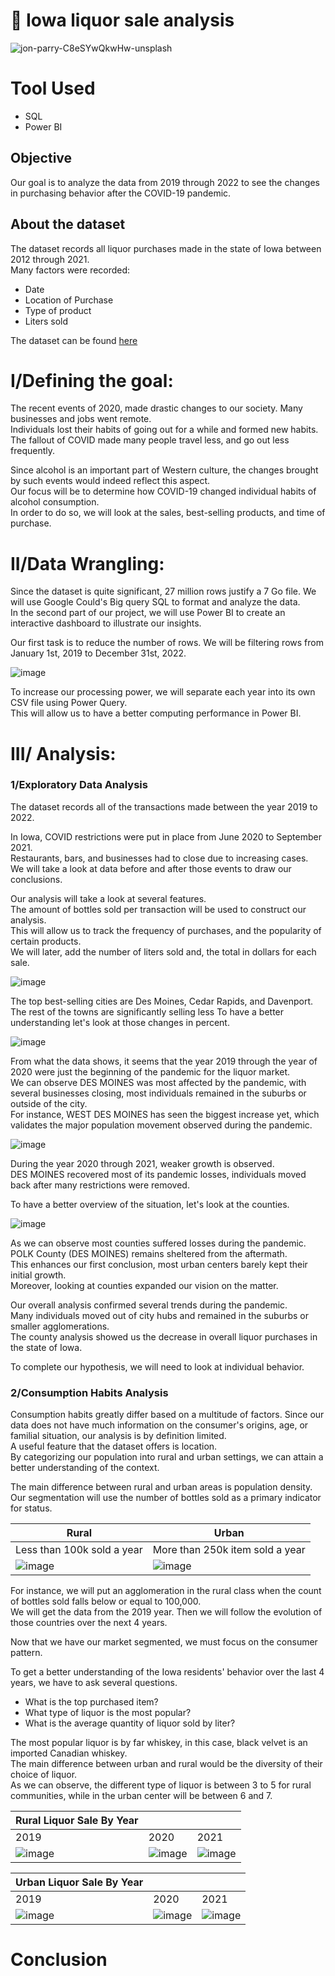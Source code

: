 # 🍻 Iowa liquor sale analysis

![jon-parry-C8eSYwQkwHw-unsplash](https://github.com/Bruc3U/Iowa_liquor_sale_analysis/assets/142362478/c685fed2-641a-42b4-a3a4-8c66bc01c25f)



# Tool Used
- SQL
- Power BI

## Objective

Our goal is to analyze the data from 2019 through 2022 to see the changes in purchasing behavior after the COVID-19 pandemic. 


## About the dataset

The dataset records all liquor purchases made in the state of Iowa between 2012 through 2021.<br>
Many factors were recorded:

- Date
- Location of Purchase
- Type of product
- Liters sold

The dataset can be found [here](https://data.iowa.gov/Sales-Distribution/Iowa-Liquor-Sales/m3tr-qhgy)

# I/Defining the goal:

The recent events of 2020, made drastic changes to our society. Many businesses and jobs went remote. <br>
Individuals lost their habits of going out for a while and formed new habits.<br>
The fallout of COVID made many people travel less, and go out less frequently.

Since alcohol is an important part of Western culture, the changes brought by such events would indeed reflect this aspect.<br>
Our focus will be to determine how COVID-19 changed individual habits of alcohol consumption.<br>
In order to do so, we will look at the sales, best-selling products, and time of purchase. 

# II/Data Wrangling: 

Since the dataset is quite significant, 27 million rows justify a 7 Go file. We will use Google Could's Big query SQL to format and analyze the data.<br>
In the second part of our project, we will use Power BI to create an interactive dashboard to illustrate our insights.

Our first task is to reduce the number of rows. We will be filtering rows from January 1st, 2019 to December 31st, 2022. <br>

![image](https://github.com/Bruc3U/Iowa_liquor_sale_analysis/assets/142362478/878464bb-482b-4306-9e28-dcb00d7c5b5c)

To increase our processing power, we will separate each year into its own CSV file using Power Query.<br>
This will allow us to have a better computing performance in Power BI.  

# III/ Analysis:
### 1/Exploratory Data Analysis

The dataset records all of the transactions made between the year 2019 to 2022.<br>

In Iowa, COVID restrictions were put in place from June 2020 to September 2021.<br>
Restaurants, bars, and businesses had to close due to increasing cases.<br>
We will take a look at data before and after those events to draw our conclusions.<br>

Our analysis will take a look at several features.<br>
The amount of bottles sold per transaction will be used to construct our analysis.<br>
This will allow us to track the frequency of purchases, and the popularity of certain products.<br>
We will later, add the number of liters sold and, the total in dollars for each sale.

![image](https://github.com/Bruc3U/Iowa_liquor_sale_analysis/assets/142362478/d4493b38-d89e-44e5-8860-a36f73da725f)


The top best-selling cities are Des Moines, Cedar Rapids, and Davenport. The rest of the towns are significantly selling less 
To have a better understanding let's look at those changes in percent.

![image](https://github.com/Bruc3U/Iowa_liquor_sale_analysis/assets/142362478/f39e7258-b4e6-4202-90bf-ce202c7b78df)

From what the data shows, it seems that the year 2019 through the year of 2020 were just the beginning of the pandemic for the liquor market.<br>
We can observe DES MOINES was most affected by the pandemic, with several businesses closing, most individuals remained in the suburbs or outside of the city.<br>
For instance, WEST DES MOINES has seen the biggest increase yet, which validates the major population movement observed during the pandemic. 

![image](https://github.com/Bruc3U/Iowa_liquor_sale_analysis/assets/142362478/45459339-50ce-4d9f-b945-7161ffa9326e)

During the year 2020 through 2021, weaker growth is observed. <br>
DES MOINES recovered most of its pandemic losses, individuals moved back after many restrictions were removed. 

To have a better overview of the situation, let's look at the counties.

![image](https://github.com/Bruc3U/Iowa_liquor_sale_analysis/assets/142362478/d0976368-e7f1-423b-9da4-9f5ca78aa9ce)

As we can observe most counties suffered losses during the pandemic.<br>
POLK County (DES MOINES) remains sheltered from the aftermath.<br>
This enhances our first conclusion, most urban centers barely kept their initial growth.<br> 
Moreover, looking at counties expanded our vision on the matter.

Our overall analysis confirmed several trends during the pandemic.<br>
Many individuals moved out of city hubs and remained in the suburbs or smaller agglomerations.<br>
The county analysis showed us the decrease in overall liquor purchases in the state of Iowa.<br>

To complete our hypothesis, we will need to look at individual behavior. 

### 2/Consumption Habits Analysis

Consumption habits greatly differ based on a multitude of factors. Since our data does not have much information on the consumer's origins, age, or familial situation, our analysis is by definition limited.<br>
A useful feature that the dataset offers is location.<br>
By categorizing our population into rural and urban settings, we can attain a better understanding of the context.

The main difference between rural and urban areas is population density. 
Our segmentation will use the number of bottles sold as a primary indicator for status.<br>

| Rural | Urban |
|----------|----------|
| Less than 100k sold a year | More than 250k item sold a year |
| ![image](https://github.com/Bruc3U/Iowa_liquor_sale_analysis/assets/142362478/34553ef4-fc79-447d-a36b-056ecfbae24d)|![image](https://github.com/Bruc3U/Iowa_liquor_sale_analysis/assets/142362478/b3653639-97ae-4eb7-83c0-c1d7d0d49aab)|

For instance, we will put an agglomeration in the rural class when the count of bottles sold falls below or equal to 100,000.<br>
We will get the data from the 2019 year. Then we will follow the evolution of those countries over the next 4 years.
                                                                                                                          
Now that we have our market segmented, we must focus on the consumer pattern.<br>

To get a better understanding of the Iowa residents' behavior over the last 4 years, we have to ask several questions.<br>
- What is the top purchased item?
- What type of liquor is the most popular?
- What is the average quantity of liquor sold by liter?

The most popular liquor is by far whiskey, in this case, black velvet is an imported Canadian whiskey.<br>
The main difference between urban and rural would be the diversity of their choice of liquor.<br>
As we can observe, the different type of liquor is between 3 to 5 for rural communities, while in the urban center will be between 6 and 7.<br>


| Rural Liquor Sale By Year | | |
|----------|----------|----------|
| 2019     |  2020 | 2021 | 
|![image](https://github.com/Bruc3U/Iowa_liquor_sale_analysis/assets/142362478/65b844bc-d4f3-435f-ba28-72145947c6af) | ![image](https://github.com/Bruc3U/Iowa_liquor_sale_analysis/assets/142362478/4d8386b6-62a4-4eb9-a27d-7ed2c178fcfe) | ![image](https://github.com/Bruc3U/Iowa_liquor_sale_analysis/assets/142362478/87273ba2-14cf-4224-8204-65e4120ff7af)|



| Urban Liquor Sale By Year | | |
|----------|----------|----------|
| 2019    | 2020 | 2021 |
|![image](https://github.com/Bruc3U/Iowa_liquor_sale_analysis/assets/142362478/2934e225-03c5-402b-8d81-80abd3b141ef) | ![image](https://github.com/Bruc3U/Iowa_liquor_sale_analysis/assets/142362478/2dcda04c-bfc1-47f3-86be-829b75f0276c) | ![image](https://github.com/Bruc3U/Iowa_liquor_sale_analysis/assets/142362478/71778b8c-f167-42e3-b5f9-211143a9f3b3)|






# Conclusion

